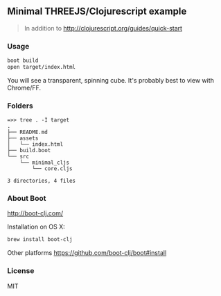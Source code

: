 
Minimal THREEJS/Clojurescript example
----

> In addition to http://clojurescript.org/guides/quick-start

### Usage

```bash
boot build
open target/index.html
```

You will see a transparent, spinning cube.  It's probably best to view with Chrome/FF.

### Folders

```text
=>> tree . -I target
.
├── README.md
├── assets
│   └── index.html
├── build.boot
└── src
    └── minimal_cljs
        └── core.cljs

3 directories, 4 files
```

### About Boot

http://boot-clj.com/

Installation on OS X:

```bash
brew install boot-clj
```

Other platforms https://github.com/boot-clj/boot#install

### License

MIT
